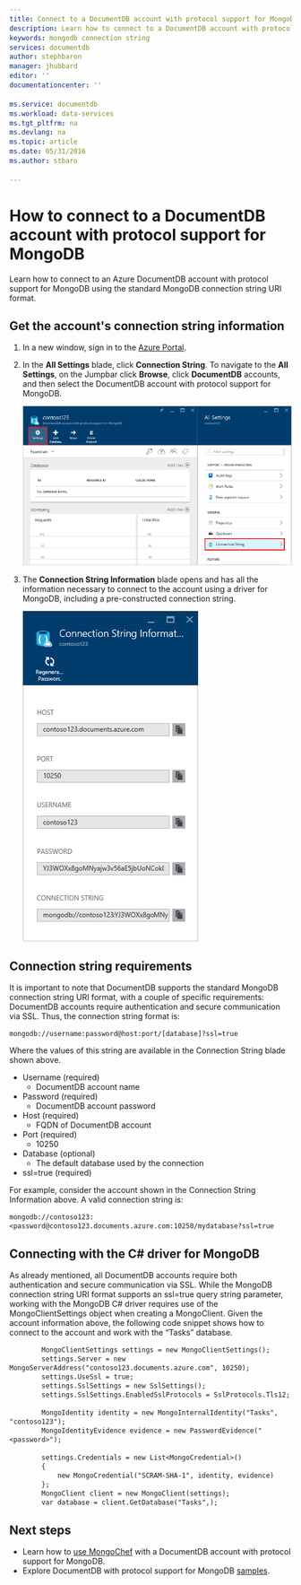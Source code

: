 ```yaml
---
title: Connect to a DocumentDB account with protocol support for MongoDB | Microsoft Azure
description: Learn how to connect to a DocumentDB account with protocol support for MongoDB, now available for preview. Connect by using your MongoDB connection string.
keywords: mongodb connection string
services: documentdb
author: stephbaron
manager: jhubbard
editor: ''
documentationcenter: ''

ms.service: documentdb
ms.workload: data-services
ms.tgt_pltfrm: na
ms.devlang: na
ms.topic: article
ms.date: 05/31/2016
ms.author: stbaro

---
```

# How to connect to a DocumentDB account with protocol support for MongoDB
Learn how to connect to an Azure DocumentDB account with protocol support for MongoDB using the standard MongoDB connection string URI format.  

## Get the account's connection string information
1. In a new window, sign in to the [Azure Portal](https://portal.azure.com).
2. In the **All Settings** blade, click **Connection String**. To navigate to the **All Settings**, on the Jumpbar click **Browse**, click **DocumentDB** accounts, and then select the DocumentDB account with protocol support for MongoDB.
   
    ![Screen shot of the All Settings blade](./media/documentdb-connect-mongodb-account/SettingsBlade.png)
3. The **Connection String Information** blade opens and has all the information necessary to connect to the account using a driver for MongoDB, including a pre-constructed connection string.
   
    ![Screen shot of the connection string blade](./media/documentdb-connect-mongodb-account/ConnectionStringBlade.png)

## Connection string requirements
It is important to note that DocumentDB supports the standard MongoDB connection string URI format, with a couple of specific requirements: DocumentDB accounts require authentication and secure communication via SSL.  Thus, the connection string format is:

    mongodb://username:password@host:port/[database]?ssl=true

Where the values of this string are available in the Connection String blade shown above.

* Username (required)
  * DocumentDB account name
* Password (required)
  * DocumentDB account password
* Host (required)
  * FQDN of DocumentDB account
* Port (required)
  * 10250
* Database (optional)
  * The default database used by the connection
* ssl=true (required)

For example, consider the account shown in the Connection String Information above.  A valid connection string is:

    mongodb://contoso123:<password@contoso123.documents.azure.com:10250/mydatabase?ssl=true

## Connecting with the C# driver for MongoDB
As already mentioned, all DocumentDB accounts require both authentication and secure communication via SSL. While the MongoDB connection string URI format supports an ssl=true query string parameter, working with the MongoDB C# driver requires use of the MongoClientSettings object when creating a MongoClient.  Given the account information above, the following code snippet shows how to connect to the account and work with the “Tasks” database.

            MongoClientSettings settings = new MongoClientSettings();
            settings.Server = new MongoServerAddress("contoso123.documents.azure.com", 10250);
            settings.UseSsl = true;
            settings.SslSettings = new SslSettings();
            settings.SslSettings.EnabledSslProtocols = SslProtocols.Tls12;

            MongoIdentity identity = new MongoInternalIdentity("Tasks", "contoso123");
            MongoIdentityEvidence evidence = new PasswordEvidence("<password>");

            settings.Credentials = new List<MongoCredential>()
            {
                new MongoCredential("SCRAM-SHA-1", identity, evidence)
            };
            MongoClient client = new MongoClient(settings);
            var database = client.GetDatabase("Tasks",);


## Next steps
* Learn how to [use MongoChef](documentdb-mongodb-mongochef.md) with a DocumentDB account with protocol support for MongoDB.
* Explore DocumentDB with protocol support for MongoDB [samples](documentdb-mongodb-samples.md).

